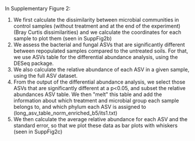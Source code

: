 In Supplementary Figure 2:
1) We first calculate the dissimilarity between microbial communities in control samples (without treatment and at the end of the experiment)(Bray Curtis dissimilarities) and we calculate the coordinates for each sample to plot them (seen in SuppFig2b)
3) We assess the bacterial and fungal ASVs that are significantly different between repopulated samples compared to the untreated soils. For that, we use ASVs table for the differential abundance analysis, using the DESeq package.
4) We also calculate the relative abundance of each ASV in a given sample, using the full ASV dataset.
5) From the output of the differential abundance analysis, we select those ASVs that are significantly different at a p<0.05, and subset the relative abundances ASV table. We then "melt" this table and add the information about which treatment and microbial group each sample belongs to, and which phylum each ASV is assigned to (long_asv_table_norm_enriched_b5/its1.txt)
6) We then calculate the average relative abundance for each ASV and the standard error, so that we plot these data as bar plots with whiskers (seen in SuppFig2c)
